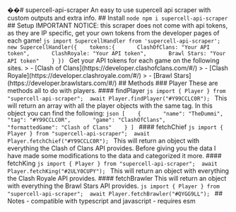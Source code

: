 ��#   s u p e r c e l l - a p i - s c r a p e r 
 
 A n   e a s y   t o   u s e   s u p e r c e l l   a p i   s c r a p e r   w i t h   c u s t o m   o u t p u t s   a n d   e x t r a   i n f o . 
 
 # #   I n s t a l l 
 
 ` ` ` n o d e 
 n p m   i   s u p e r c e l l - a p i - s c r a p e r 
 ` ` ` 
 
 # #   S e t u p 
 
 * * I M P O R T A N T   N O T I C E * * :   t h i s   s c r a p e r   d o e s   n o t   c o m e   w i t h   a p i   t o k e n s ,   a s   t h e y   a r e   I P   s p e c i f i c ,   g e t   y o u r   o w n   t o k e n s   f r o m   t h e   d e v e l o p e r   p a g e s   o f   e a c h   g a m e ! 
 
 ` ` ` j s 
 i m p o r t   S u p e r c e l l H a n d l e r   f r o m   ' s u p e r c e l l - a p i - s c r a p e r ' ; 
 
 n e w   S u p e r c e l l H a n d l e r ( { 
 	 t o k e n s : { 
 	 	 C l a s h O f C l a n s :   " Y o u r   A P I   t o k e n " , 
 	 	 C l a s h R o y a l e :   " Y o u r   A P I   t o k e n " , 
 	 	 B r a w l   S t a r s :   " Y o u r   A P I   t o k e n " 
 	 } 
 } ) 
 ` ` ` 
 
 G e t   y o u r   A P I   t o k e n s   f o r   e a c h   g a m e   o n   t h e   f o l l o w i n g   s i t e s . 
 
 >   -   [ C l a s h   o f   C l a n s ] ( h t t p s : / / d e v e l o p e r . c l a s h o f c l a n s . c o m / # / ) 
 >   -   [ C l a s h   R o y a l e ] ( h t t p s : / / d e v e l o p e r . c l a s h r o y a l e . c o m / # / ) 
 >   -   [ B r a w l   S t a r s ] ( h t t p s : / / d e v e l o p e r . b r a w l s t a r s . c o m / # / ) 
 
 # #   M e t h o d s 
 
 # # #   P l a y e r 
 
 T h e s e   a r e   m e t h o d s   a l l   t o   d o   w i t h   p l a y e r s . 
 
 # # # #   f i n d P l a y e r 
 
 ` ` ` j s 
 i m p o r t   {   P l a y e r   }   f r o m   " s u p e r c e l l - a p i - s c r a p e r " ; 
 
 a w a i t   P l a y e r . f i n d P l a y e r ( " # Y 9 9 C C L C 0 R " ) ; 
 ` ` ` 
 
 T h i s   w i l l   r e t u r n   a n   a r r a y   w i t h   a l l   t h e   p l a y e r   o b j e c t s   w i t h   t h e   s a m e   t a g .   I n   t h i s   o b j e c t   y o u   c a n   f i n d   t h e   f o l l o w i n g : 
 
 ` ` ` j s o n 
 [ 
 	 { 
 	 	 " n a m e " :   " T h e D u m m i " , 
 	 	 " t a g " :   " # Y 9 9 C C L C 0 R " , 
 	 	 " g a m e " :   " C l a s h O f C l a n s " , 
 	 	 " f o r m a t t e d G a m e " :   " C l a s h   o f   C l a n s " 
 	 } 
 ] 
 ` ` ` 
 
 # # # #   f e t c h C h i e f 
 
 ` ` ` j s 
 i m p o r t   {   P l a y e r   }   f r o m   " s u p e r c e l l - a p i - s c r a p e r " ; 
 
 a w a i t   P l a y e r . f e t c h C h i e f ( " # Y 9 9 C C L C 0 R " ) ; 
 ` ` ` 
 
 T h i s   w i l l   r e t u r n   a n   o b j e c t   w i t h   e v e r y t h i n g   t h e   C l a s h   o f   C l a n s   A P I   p r o v i d e s .   B e f o r e   g i v i n g   y o u   t h e   d a t a   I   h a v e   m a d e   s o m e   m o d i f i c a t i o n s   t o   t h e   d a t a   a n d   c a t e g o r i z e d   i t   m o r e . 
 
 # # # #   f e t c h K i n g 
 
 ` ` ` j s 
 i m p o r t   {   P l a y e r   }   f r o m   " s u p e r c e l l - a p i - s c r a p e r " ; 
 
 a w a i t   P l a y e r . f e t c h K i n g ( " # 2 U L Y 0 C U P Y " ) ; 
 ` ` ` 
 
 T h i s   w i l l   r e t u r n   a n   o b j e c t   w i t h   e v e r y t h i n g   t h e   C l a s h   R o y a l e   A P I   p r o v i d e s . 
 
 # # # #   f e t c h B r a w l e r 
 
 T h i s   w i l l   r e t u r n   a n   o b j e c t   w i t h   e v e r y t h i n g   t h e   B r a w l   S t a r s   A P I   p r o v i d e s . 
 
 ` ` ` j s 
 i m p o r t   {   P l a y e r   }   f r o m   " s u p e r c e l l - a p i - s c r a p e r " ; 
 
 a w a i t   P l a y e r . f e t c h B r a w l e r ( " # Q Y G G 9 L L " ) ; 
 ` ` ` 
 
 # #   N o t e s 
 
 -   c o m p a t i b l e   w i t h   t y p e s c r i p t   a n d   j a v a s c r i p t 
 -   r e q u i r e s   e s m 
 
